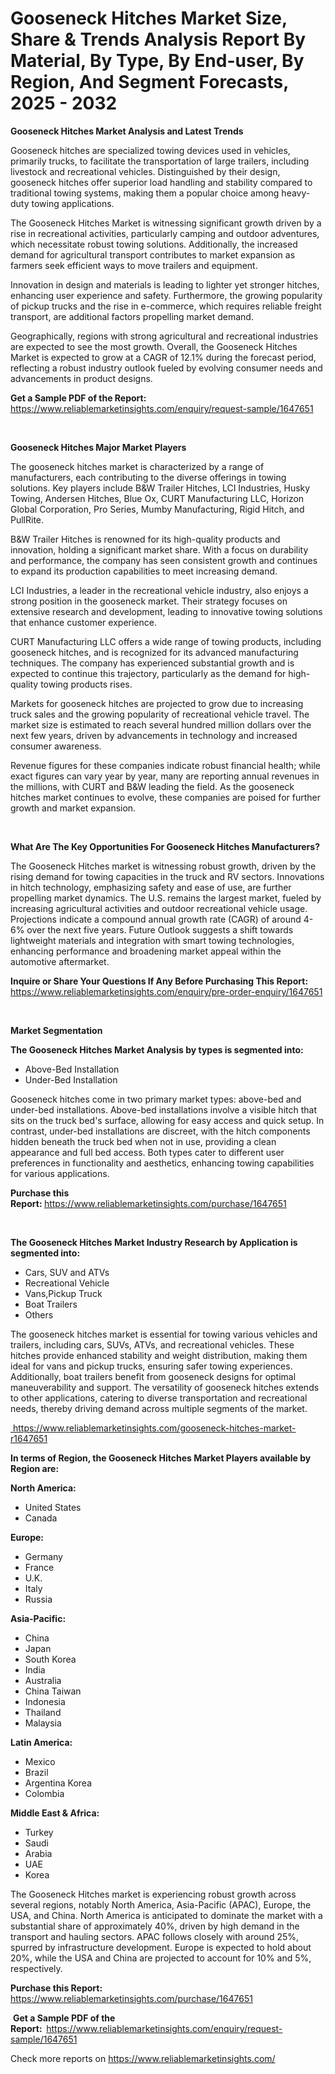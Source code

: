 <p><h1>Gooseneck Hitches Market Size, Share & Trends Analysis Report By Material, By Type, By End-user, By Region, And Segment Forecasts, 2025 - 2032</h1></p><p><strong>Gooseneck Hitches Market Analysis and Latest Trends</strong></p>
<p><p>Gooseneck hitches are specialized towing devices used in vehicles, primarily trucks, to facilitate the transportation of large trailers, including livestock and recreational vehicles. Distinguished by their design, gooseneck hitches offer superior load handling and stability compared to traditional towing systems, making them a popular choice among heavy-duty towing applications.</p><p>The Gooseneck Hitches Market is witnessing significant growth driven by a rise in recreational activities, particularly camping and outdoor adventures, which necessitate robust towing solutions. Additionally, the increased demand for agricultural transport contributes to market expansion as farmers seek efficient ways to move trailers and equipment. </p><p>Innovation in design and materials is leading to lighter yet stronger hitches, enhancing user experience and safety. Furthermore, the growing popularity of pickup trucks and the rise in e-commerce, which requires reliable freight transport, are additional factors propelling market demand. </p><p>Geographically, regions with strong agricultural and recreational industries are expected to see the most growth. Overall, the Gooseneck Hitches Market is expected to grow at a CAGR of 12.1% during the forecast period, reflecting a robust industry outlook fueled by evolving consumer needs and advancements in product designs.</p></p>
<p><strong>Get a Sample PDF of the Report:&nbsp;</strong> <a href="https://www.reliablemarketinsights.com/enquiry/request-sample/1647651?utm_campaign=2632&utm_medium=2&utm_source=Github&utm_content=ia&utm_term=30032025&utm_id=gooseneck-hitches">https://www.reliablemarketinsights.com/enquiry/request-sample/1647651</a></p>
<p>&nbsp;</p>
<p><strong>Gooseneck Hitches Major Market Players</strong></p>
<p><p>The gooseneck hitches market is characterized by a range of manufacturers, each contributing to the diverse offerings in towing solutions. Key players include B&W Trailer Hitches, LCI Industries, Husky Towing, Andersen Hitches, Blue Ox, CURT Manufacturing LLC, Horizon Global Corporation, Pro Series, Mumby Manufacturing, Rigid Hitch, and PullRite.</p><p>B&W Trailer Hitches is renowned for its high-quality products and innovation, holding a significant market share. With a focus on durability and performance, the company has seen consistent growth and continues to expand its production capabilities to meet increasing demand. </p><p>LCI Industries, a leader in the recreational vehicle industry, also enjoys a strong position in the gooseneck market. Their strategy focuses on extensive research and development, leading to innovative towing solutions that enhance customer experience. </p><p>CURT Manufacturing LLC offers a wide range of towing products, including gooseneck hitches, and is recognized for its advanced manufacturing techniques. The company has experienced substantial growth and is expected to continue this trajectory, particularly as the demand for high-quality towing products rises.</p><p>Markets for gooseneck hitches are projected to grow due to increasing truck sales and the growing popularity of recreational vehicle travel. The market size is estimated to reach several hundred million dollars over the next few years, driven by advancements in technology and increased consumer awareness.</p><p>Revenue figures for these companies indicate robust financial health; while exact figures can vary year by year, many are reporting annual revenues in the millions, with CURT and B&W leading the field. As the gooseneck hitches market continues to evolve, these companies are poised for further growth and market expansion.</p></p>
<p>&nbsp;</p>
<p><strong>What Are The Key Opportunities For Gooseneck Hitches Manufacturers?</strong></p>
<p><p>The Gooseneck Hitches market is witnessing robust growth, driven by the rising demand for towing capacities in the truck and RV sectors. Innovations in hitch technology, emphasizing safety and ease of use, are further propelling market dynamics. The U.S. remains the largest market, fueled by increasing agricultural activities and outdoor recreational vehicle usage. Projections indicate a compound annual growth rate (CAGR) of around 4-6% over the next five years. Future Outlook suggests a shift towards lightweight materials and integration with smart towing technologies, enhancing performance and broadening market appeal within the automotive aftermarket.</p></p>
<p><strong>Inquire or Share Your Questions If Any Before Purchasing This Report:</strong> <a href="https://www.reliablemarketinsights.com/enquiry/pre-order-enquiry/1647651?utm_campaign=2632&utm_medium=2&utm_source=Github&utm_content=ia&utm_term=30032025&utm_id=gooseneck-hitches">https://www.reliablemarketinsights.com/enquiry/pre-order-enquiry/1647651</a></p>
<p>&nbsp;</p>
<p><strong>Market Segmentation</strong></p>
<p><strong>The Gooseneck Hitches Market Analysis by types is segmented into:</strong></p>
<p><ul><li>Above-Bed Installation</li><li>Under-Bed Installation</li></ul></p>
<p><p>Gooseneck hitches come in two primary market types: above-bed and under-bed installations. Above-bed installations involve a visible hitch that sits on the truck bed's surface, allowing for easy access and quick setup. In contrast, under-bed installations are discreet, with the hitch components hidden beneath the truck bed when not in use, providing a clean appearance and full bed access. Both types cater to different user preferences in functionality and aesthetics, enhancing towing capabilities for various applications.</p></p>
<p><strong>Purchase this Report:&nbsp;</strong><a href="https://www.reliablemarketinsights.com/purchase/1647651?utm_campaign=2632&utm_medium=2&utm_source=Github&utm_content=ia&utm_term=30032025&utm_id=gooseneck-hitches">https://www.reliablemarketinsights.com/purchase/1647651</a></p>
<p>&nbsp;</p>
<p><strong>The Gooseneck Hitches Market Industry Research by Application is segmented into:</strong></p>
<p><ul><li>Cars, SUV and ATVs</li><li>Recreational Vehicle</li><li>Vans,Pickup Truck</li><li>Boat Trailers</li><li>Others</li></ul></p>
<p><p>The gooseneck hitches market is essential for towing various vehicles and trailers, including cars, SUVs, ATVs, and recreational vehicles. These hitches provide enhanced stability and weight distribution, making them ideal for vans and pickup trucks, ensuring safer towing experiences. Additionally, boat trailers benefit from gooseneck designs for optimal maneuverability and support. The versatility of gooseneck hitches extends to other applications, catering to diverse transportation and recreational needs, thereby driving demand across multiple segments of the market.</p></p>
<p><a href="https://www.reliablemarketinsights.com/gooseneck-hitches-market-r1647651?utm_campaign=2632&utm_medium=2&utm_source=Github&utm_content=ia&utm_term=30032025&utm_id=gooseneck-hitches">&nbsp;https://www.reliablemarketinsights.com/gooseneck-hitches-market-r1647651</a></p>
<p><strong>In terms of Region, the Gooseneck Hitches Market Players available by Region are:</strong></p>
<p>
    <p> <strong> North America: </strong>
        <ul>
            <li>United States</li>
            <li>Canada</li>
        </ul>
        </p> 
    <p> <strong> Europe: </strong>
        <ul>
            <li>Germany</li>
            <li>France</li>
            <li>U.K.</li>
            <li>Italy</li>
            <li>Russia</li>
        </ul>
        </p> 
    <p> <strong> Asia-Pacific: </strong>
        <ul>
            <li>China</li>
            <li>Japan</li>
            <li>South Korea</li>
            <li>India</li>
            <li>Australia</li>
            <li>China Taiwan</li>
            <li>Indonesia</li>
            <li>Thailand</li>
            <li>Malaysia</li>
        </ul>
        </p> 
    <p> <strong> Latin America: </strong>
        <ul>
            <li>Mexico</li>
            <li>Brazil</li>
            <li>Argentina Korea</li>
            <li>Colombia</li>
        </ul>
        </p> 
    <p> <strong> Middle East & Africa: </strong>
        <ul>
            <li>Turkey</li>
            <li>Saudi</li>
            <li>Arabia</li>
            <li>UAE</li>
            <li>Korea</li>
        </ul>
    </p>
    </p>
<p><p>The Gooseneck Hitches market is experiencing robust growth across several regions, notably North America, Asia-Pacific (APAC), Europe, the USA, and China. North America is anticipated to dominate the market with a substantial share of approximately 40%, driven by high demand in the transport and hauling sectors. APAC follows closely with around 25%, spurred by infrastructure development. Europe is expected to hold about 20%, while the USA and China are projected to account for 10% and 5%, respectively.</p></p>
<p><strong>Purchase this Report: </strong><a href="https://www.reliablemarketinsights.com/purchase/1647651?utm_campaign=2632&utm_medium=2&utm_source=Github&utm_content=ia&utm_term=30032025&utm_id=gooseneck-hitches">https://www.reliablemarketinsights.com/purchase/1647651</a></p>
<p>&nbsp;<strong>Get a Sample PDF of the Report:&nbsp;&nbsp;</strong><a href="https://www.reliablemarketinsights.com/enquiry/request-sample/1647651?utm_campaign=2632&utm_medium=2&utm_source=Github&utm_content=ia&utm_term=30032025&utm_id=gooseneck-hitches">https://www.reliablemarketinsights.com/enquiry/request-sample/1647651</a></p>
<p><strong></strong></p>
<p>Check more reports on <a href="https://www.reliablemarketinsights.com/?utm_campaign=2632&utm_medium=2&utm_source=Github&utm_content=ia&utm_term=30032025&utm_id=gooseneck-hitches">https://www.reliablemarketinsights.com/</a></p>